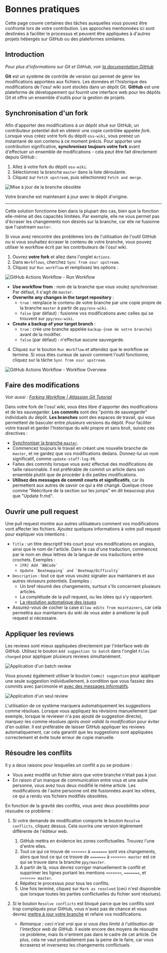# Bonnes pratiques

Cette page couvre certaines des tâches auxquelles vous pouvez être confronté lors de votre contribution. Les approches mentionnées ici sont destinées à faciliter le processus et peuvent être appliquées à d'autres projets hébergés sur GitHub ou des plateformes similaires.

## Introduction

*Pour plus d'informations sur Git et GitHub, voir [la documentation GitHub](https://docs.github.com)*

**Git** est un système de contrôle de version qui permet de gérer les modifications apportées aux fichiers. Les données et l'historique des modifications de l'osu! wiki sont stockés dans un dépôt Git. **GitHub** est une plateforme de développement qui fournit une interface web pour les dépôts Git et offre un ensemble d'outils pour la gestion de projets.

## Synchronisation d'un fork

Afin d'apporter des modifications à un dépôt situé sur GitHub, un contributeur potentiel doit en obtenir une copie contrôlée appelée *fork*. Lorsque vous créez votre fork du dépôt `osu-wiki`, vous prenez un instantané de son contenu à ce moment précis. Pour apporter une contribution significative, **synchronisez toujours votre fork** avant d'effectuer un ensemble de modifications - cela peut être fait directement depuis GitHub :

1. Allez à votre fork du dépôt `osu-wiki`.
2. Sélectionnez la branche `master` dans la liste déroulante.
3. Cliquez sur `Fetch upstream`, puis sélectionnez `Fetch and merge`.

![](img/update-branch.png "Mise à jour de la branche obsolète")

Votre branche est maintenant à jour avec le dépôt d'origine.

---

Cette solution fonctionne bien dans la plupart des cas, bien que la fonction elle-même ait des capacités limitées. Par exemple, elle ne vous permet pas d'écraser les changements non désirés sur la branche, car elle ne fusionne que l'upstream `master`.

Si vous avez rencontré des problèmes lors de l'utilisation de l'outil GitHub ou si vous souhaitez écraser le contenu de votre branche, vous pouvez utiliser le workflow écrit par les contributeurs de l'osu! wiki.

1. Ouvrez **votre fork** et allez dans l'onglet `Actions`.
2. Dans `Workflows`, cherchez `Sync from osu! upstream`.
3. Cliquez sur `Run workflow` et remplissez les options :

![](img/github-actions-workflow-dialog.png "GitHub Actions Workflow - Run Workflow")

- **Use workflow from** : nom de la branche que vous voulez synchroniser. Par défaut, il s'agit de `master`.
- **Overwrite any changes in the target repository** :
  - `true` : remplace le contenu de votre branche par une copie propre de la branche `master` à partir de `ppy/osu-wiki`.
  - `false` (par défaut) : fusionne vos modifications avec celles qui se trouvent sur `ppy/osu-wiki`.
- **Create a backup of your target branch** :
  - `true` :  crée une branche appelée `backup-{nom de votre branche}` avant de la modifier.
  - `false` (par défaut) : n'effectue aucune sauvegarde.

4. Cliquez sur le bouton `Run Workflow` et attendez que le workflow se termine. Si vous êtes curieux de savoir comment l'outil fonctionne, cliquez sur la tâche `Sync from osu! upstream`.

![](img/github-actions-workflow-overview.png "GitHub Actions Workflow - Workflow Overview")

## Faire des modifications

*Voir aussi : [Forking Workflow | Atlassian Git Tutorial](https://www.atlassian.com/git/tutorials/comparing-workflows/forking-workflow)*

Dans votre fork de l'osu! wiki, vous êtes libre d'apporter des modifications et de les sauvegarder. **Les commits** sont des "points de sauvegarde" individuels du dépôt. **Les branches** sont des espaces de travail, qui vous permettent de basculer entre plusieurs versions du dépôt. Pour faciliter votre travail et garder l'historique du wiki propre et sans bruit, suivez ces directives :

- [Synchroniser la branche `master`](#synchronisation-d'un-fork).
- Commencez toujours le travail en créant une nouvelle branche de `master`, et ne gardez que vos modifications dedans. Donnez-lui un nom significatif, comme `update-staff-log-FR`.
- Faites des commits lorsque vous avez effectué des modifications de taille raisonnable. Il est préférable de commit un article dans son ensemble plutôt que de procéder à dix petites modifications.
- **Utilisez des messages de commit courts et significatifs**, car ils permettent aux autres de savoir ce qui a été changé. Quelque chose comme "Réécriture de la section sur les jumps" en dit beaucoup plus que "Update fr.md".

## Ouvrir une pull request

Une pull request montre aux autres utilisateurs comment vos modifications vont affecter les fichiers. Ajoutez quelques informations à votre pull request pour expliquer vos intentions :

- `Title` : un titre descriptif très court pour vos modifications en anglais, ainsi que le nom de l'article. Dans le cas d'une traduction, commencez par le nom en deux lettres de la langue de vos traductions entre crochets. Exemples :
  - ``[FR] Add `BBCode` ``
  - ``Update `Beatmapping` and `Beatmap/Difficulty` ``
- `Description` : tout ce que vous voulez signaler aux maintainers et aux autres réviseurs potentiels. Exemples :
  - Un bref résumé des changements, surtout s'ils concernent plusieurs articles.
  - La complétude de la pull request, ou les idées qui s'y rapportent.
  - [La résolution automatique des issues](https://docs.github.com/en/issues/tracking-your-work-with-issues/linking-a-pull-request-to-an-issue)
- Assurez-vous de cocher la case `Allow edits from maintainers`, car cela permettra aux maintainers du wiki de vous aider à améliorer la pull request si nécessaire.

## Appliquer les reviews

Les reviews sont mieux appliquées directement par l'interface web de GitHub. Utilisez le bouton `Add suggestion to batch` dans l'onglet `Files changed` pour appliquer plusieurs reviews simultanément.

![Application d'un batch review](img/applying-batch-review.gif)

Vous pouvez également utiliser le bouton `Commit suggestion` pour appliquer une seule suggestion individuellement, à condition que vous fassiez des commits avec parcimonie et [avec des messages informatifs](#faire-des-modifications).

![Application d'un seul review](img/applying-single-review.gif)

L'utilisation de ce système marquera automatiquement les suggestions comme résolues. Lorsque vous appliquez les révisions manuellement (par exemple, lorsque le reviewer n'a pas ajouté de suggestion directe), marquez-les comme résolues *après avoir validé la modification* pour éviter d'en oublier. Il est préférable de laisser GitHub appliquer les reviews automatiquement, car cela garantit que les suggestions sont appliquées correctement et évite toute erreur de copie manuelle.

## Résoudre les conflits

Il y a deux raisons pour lesquelles un conflit a pu se produire :

- Vous avez modifié un fichier alors que votre branche n'était pas à jour.
- En raison d'un manque de communication entre vous et une autre personne, vous avez tous deux modifié le même article. Les modifications de l'autre personne ont été fusionnées avant les vôtres, ce qui a rendu vos fichiers modifiés obsolètes.

En fonction de la gravité des conflits, vous avez deux possibilités pour résoudre ce problème :

1. Si votre demande de modification comporte le bouton `Resolve conflicts`, cliquez dessus. Cela ouvrira une version légèrement différente de l'éditeur web.

   1. GitHub mettra en évidence les zones conflictuelles. Trouvez l'une d'entre elles.
   2. Tout ce qui ce trouve de `<<<<<<<` à `=======` sont vos changements, alors que tout ce qui ce trouve de `=======` à `>>>>>>> master` est ce qui se trouve dans la branche `ppy/master`.
   3. A partir de là, vous devrez corriger manuellement le conflit et supprimer les lignes portant les mentions `<<<<<<<`, `=======`, et `>>>>>>> master`.
   4. Répétez le processus pour tous les conflits.
   5. Une fois terminé, cliquez sur `Mark as resolved` (ceci n'est disponible que lorsque toutes les parties conflictuelles du fichier sont résolues).

2. Si le bouton `Resolve conflicts` est bloqué parce que les conflits sont trop compliqués pour GitHub, vous n'avez pas de chance et vous devrez [mettre à jour votre branche](#synchronisation-d'un-fork) et refaire vos modifications.
   - *Remarque : ceci n'est vrai que si vous êtes limité à l'utilisation de l'interface web de GitHub*. Il existe encore des moyens de résoudre ce problème, mais ils n'entrent pas dans le cadre de cet article. De plus, cela ne vaut probablement pas la peine de le faire, car vous écraserez et inverserez les changements conflictuels.
